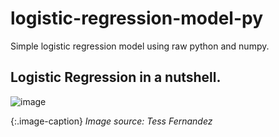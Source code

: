 # logistic-regression-model-py
Simple logistic regression model using raw python and numpy.

## Logistic Regression in a nutshell.

![image](/res/logisticregression.jpg)

{:.image-caption}
*Image source: Tess Fernandez*

